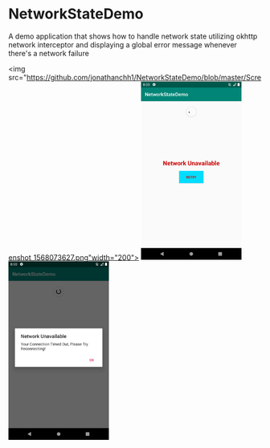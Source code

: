# NetworkStateDemo
A demo application that shows how to handle network state utilizing okhttp network interceptor and displaying a global error message whenever there's a network failure

<img src="https://github.com/jonathanchh1/NetworkStateDemo/blob/master/Screenshot_1568073627.png"width="200"> <img src="https://github.com/jonathanchh1/NetworkStateDemo/blob/master/Screenshot_1568073644.png" width="200"><img src="https://github.com/jonathanchh1/NetworkStateDemo/blob/master/Screenshot_1568073649.png" width="200">
